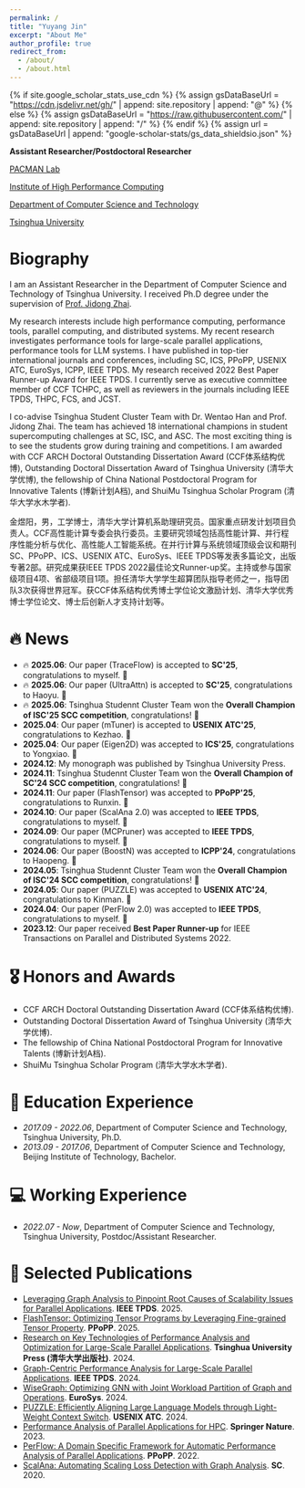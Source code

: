 ```yaml
---
permalink: /
title: "Yuyang Jin"
excerpt: "About Me"
author_profile: true
redirect_from: 
  - /about/
  - /about.html
---
```


{% if site.google_scholar_stats_use_cdn %}
{% assign gsDataBaseUrl = "https://cdn.jsdelivr.net/gh/" | append: site.repository | append: "@" %}
{% else %}
{% assign gsDataBaseUrl = "https://raw.githubusercontent.com/" | append: site.repository | append: "/" %}
{% endif %}
{% assign url = gsDataBaseUrl | append: "google-scholar-stats/gs_data_shieldsio.json" %}

<span class='anchor' id='about-me'></span>

**Assistant Researcher/Postdoctoral Researcher**

[PACMAN Lab](https://pacman.cs.tsinghua.edu.cn/)

[Institute of High Performance Computing](https://hpc.cs.tsinghua.edu.cn/)

[Department of Computer Science and Technology](https://www.cs.tsinghua.edu.cn/)

[Tsinghua University](https://www.tsinghua.edu.cn/)


# Biography

I am an Assistant Researcher in the Department of Computer Science and Technology of Tsinghua University.
I received Ph.D degree under the supervision of [Prof. Jidong Zhai](https://pacman.cs.tsinghua.edu.cn/~zjd/).

My research interests include high performance computing, performance tools, parallel computing, and distributed systems.
My recent research investigates performance tools for large-scale parallel applications, performance tools for LLM systems.
I have published in top-tier international journals and conferences, including SC, ICS, PPoPP, USENIX ATC, EuroSys, ICPP, IEEE TPDS. 
My research received 2022 Best Paper Runner-up Award for IEEE TPDS.
I currently serve as executive committee member of CCF TCHPC, as well as reviewers in the journals including IEEE TPDS, THPC, FCS, and JCST.


I co-advise Tsinghua Student Cluster Team with Dr. Wentao Han and Prof. Jidong Zhai. 
The team has achieved 18 international champions in student supercomputing challenges at SC, ISC, and ASC.
The most exciting thing is to see the students grow during training and competitions.
I am awarded with CCF ARCH Doctoral Outstanding Dissertation Award (CCF体系结构优博), Outstanding Doctoral Dissertation Award of Tsinghua University (清华大学优博), the fellowship of China National Postdoctoral Program for Innovative Talents (博新计划A档), and ShuiMu Tsinghua Scholar Program (清华大学水木学者).

金煜阳，男，工学博士，清华大学计算机系助理研究员。国家重点研发计划项目负责人。CCF高性能计算专委会执行委员。主要研究领域包括高性能计算、并行程序性能分析与优化、高性能人工智能系统。在并行计算与系统领域顶级会议和期刊SC、PPoPP、ICS、USENIX ATC、EuroSys、IEEE TPDS等发表多篇论文，出版专著2部。研究成果获IEEE TPDS 2022最佳论文Runner-up奖。主持或参与国家级项目4项、省部级项目1项。担任清华大学学生超算团队指导老师之一，指导团队3次获得世界冠军。获CCF体系结构优秀博士学位论文激励计划、清华大学优秀博士学位论文、博士后创新人才支持计划等。

<!-- My research interest includes neural machine translation and computer vision. I have published more than 100 papers at the top international AI conferences with total <a href='https://scholar.google.com/citations?user=DhtAFkwAAAAJ'>google scholar citations <strong><span id='total_cit'>260000+</span></strong></a> (You can also use google scholar badge <a href='https://scholar.google.com/citations?user=DhtAFkwAAAAJ'><img src="https://img.shields.io/endpoint?url={{ url | url_encode }}&logo=Google%20Scholar&labelColor=f6f6f6&color=9cf&style=flat&label=citations"></a>). -->


# 🔥 News
- 🔥 **2025.06**: Our paper (TraceFlow) is accepted to **SC'25**, congratulations to myself. 🎉
- 🔥 **2025.06**: Our paper (UltraAttn) is accepted to **SC'25**, congratulations to Haoyu. 🎉
- 🔥 **2025.06**: Tsinghua Studennt Cluster Team won the **Overall Champion of ISC'25 SCC competition**, congratulations! 🎉
- **2025.04**: Our paper (mTuner) is accepted to **USENIX ATC'25**, congratulations to Kezhao. 🎉
- **2025.04**: Our paper (Eigen2D) was accepted to **ICS'25**, congratulations to Yongxiao. 🎉
- **2024.12**: My monograph was published by Tsinghua University Press.
- **2024.11**: Tsinghua Studennt Cluster Team won the **Overall Champion of SC'24 SCC competition**, congratulations! 🎉
- **2024.11**: Our paper (FlashTensor) was accepted to **PPoPP'25**, congratulations to Runxin. 🎉
- **2024.10**: Our paper (ScalAna 2.0) was accepted to **IEEE TPDS**, congratulations to myself. 🎉
- **2024.09**: Our paper (MCPruner) was accepted to **IEEE TPDS**, congratulations to myself. 🎉
- **2024.06**: Our paper (BoostN) was accepted to **ICPP'24**, congratulations to Haopeng. 🎉
- **2024.05**: Tsinghua Studennt Cluster Team won the **Overall Champion of ISC'24 SCC competition**, congratulations! 🎉
- **2024.05**: Our paper (PUZZLE) was accepted to **USENIX ATC'24**, congratulations to Kinman. 🎉
- **2024.04**: Our paper (PerFlow 2.0) was accepted to **IEEE TPDS**, congratulations to myself. 🎉
- **2023.12**: Our paper received **Best Paper Runner-up** for IEEE Transactions on Parallel and Distributed Systems 2022.

# 🎖 Honors and Awards
- CCF ARCH Doctoral Outstanding Dissertation Award (CCF体系结构优博).
- Outstanding Doctoral Dissertation Award of Tsinghua University (清华大学优博).
- The fellowship of China National Postdoctoral Program for Innovative Talents (博新计划A档).
- ShuiMu Tsinghua Scholar Program (清华大学水木学者).

<!-- # 💬 Invited Talks
- *2024.06*, Lorem ipsum dolor sit amet, consectetur adipiscing elit. Vivamus ornare aliquet ipsum, ac tempus justo dapibus sit amet. 
- *2021.03*, Lorem ipsum dolor sit amet, consectetur adipiscing elit. Vivamus ornare aliquet ipsum, ac tempus justo dapibus sit amet.  \| [\[video\]](https://github.com/) -->


# 📖 Education Experience
- *2017.09 - 2022.06*, Department of Computer Science and Technology, Tsinghua University, Ph.D. 
- *2013.09 - 2017.06*, Department of Computer Science and Technology, Beijing Institute of Technology, Bachelor.

# 💻 Working Experience
- *2022.07 - Now*, Department of Computer Science and Technology, Tsinghua University, Postdoc/Assistant Researcher.


# 📝 Selected Publications 
- [Leveraging Graph Analysis to Pinpoint Root Causes of Scalability Issues for Parallel Applications](https://ieeexplore.ieee.org/document/10734146). **IEEE TPDS**. 2025.
- [FlashTensor: Optimizing Tensor Programs by Leveraging Fine-grained Tensor Property](https://dl.acm.org/doi/10.1145/3710848.3710864). **PPoPP**. 2025.
- [Research on Key Technologies of Performance Analysis and Optimization for Large-Scale Parallel Applications](http://www.tup.tsinghua.edu.cn/bookscenter/book_10214901.html). **Tsinghua University Press (清华大学出版社)**. 2024.
- [Graph-Centric Performance Analysis for Large-Scale Parallel Applications](https://ieeexplore.ieee.org/document/10521459). **IEEE TPDS**. 2024.
- [WiseGraph: Optimizing GNN with Joint Workload Partition of Graph and Operations](https://dl.acm.org/doi/10.1145/3627703.3650063). **EuroSys**. 2024.
- [PUZZLE: Efficiently Aligning Large Language Models through Light-Weight Context Switch](https://www.usenix.org/system/files/atc24-lei.pdf). **USENIX ATC**. 2024.
- [Performance Analysis of Parallel Applications for HPC](https://link.springer.com/book/10.1007/978-981-99-4366-1). **Springer Nature**. 2023.
- [PerFlow: A Domain Specific Framework for Automatic Performance Analysis of Parallel Applications](https://dl.acm.org/doi/10.1145/3503221.3508405). **PPoPP**. 2022.
- [ScalAna: Automating Scaling Loss Detection with Graph Analysis](https://ieeexplore.ieee.org/document/9355294). **SC**. 2020.